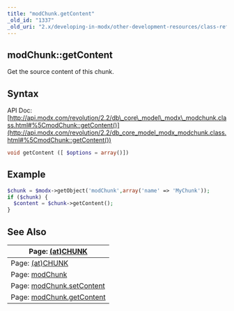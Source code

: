 ```yaml
---
title: "modChunk.getContent"
_old_id: "1337"
_old_uri: "2.x/developing-in-modx/other-development-resources/class-reference/modchunk/modchunk.getcontent"
---
```


## modChunk::getContent

Get the source content of this chunk.

## Syntax

API Doc: [http://api.modx.com/revolution/2.2/db\_core\_model\_modx\_modchunk.class.html#%5CmodChunk::getContent()](http://api.modx.com/revolution/2.2/db_core_model_modx_modchunk.class.html#%5CmodChunk::getContent())

``` php 
void getContent ([ $options = array()])
```

## Example

``` php 
$chunk = $modx->getObject('modChunk',array('name' => 'MyChunk'));
if ($chunk) {
  $content = $chunk->getContent();
}
```

## See Also

| Page: [(at)CHUNK](/evolution/0.9.x/developers-guide/template-variables/(at)-binding/(at)chunk) |
|------------------------------------------------------------------------------------------------|
| Page: [(at)CHUNK](/evolution/1.0/developers-guide/template-variables/(at)-binding/(at)chunk) |
| Page: [modChunk](extending-modx/core-model/modchunk) |
| Page: [modChunk.setContent](extending-modx/core-model/modchunk/modchunk.setcontent) |
| Page: [modChunk.getContent](extending-modx/core-model/modchunk/modchunk.getcontent) |